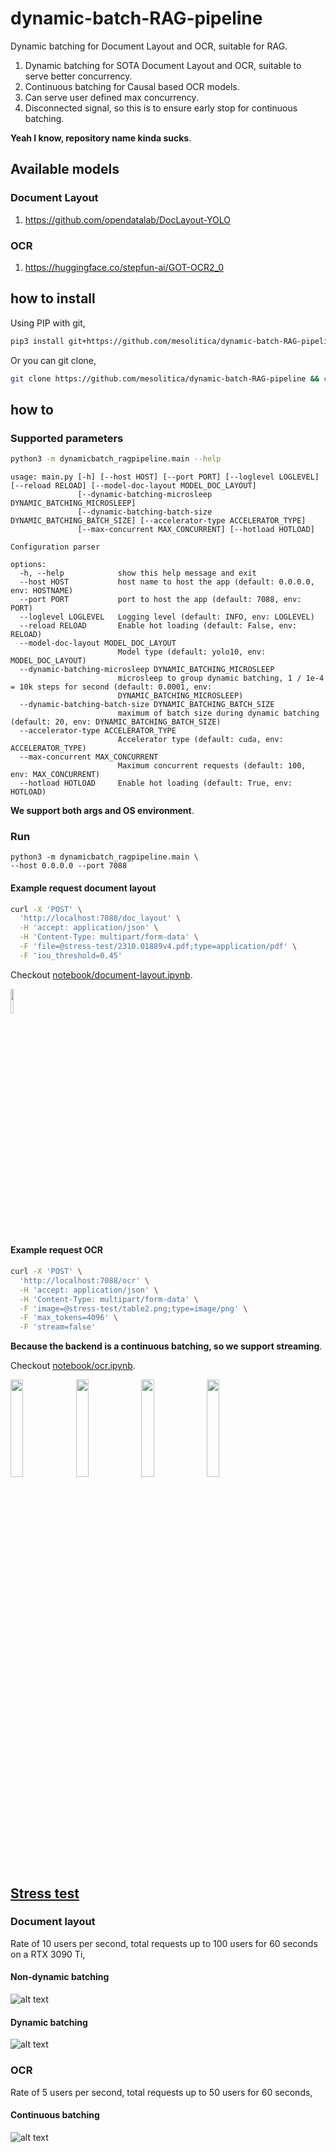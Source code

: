 # dynamic-batch-RAG-pipeline

Dynamic batching for Document Layout and OCR, suitable for RAG.

1. Dynamic batching for SOTA Document Layout and OCR, suitable to serve better concurrency.
2. Continuous batching for Causal based OCR models.
3. Can serve user defined max concurrency.
4. Disconnected signal, so this is to ensure early stop for continuous batching.

**Yeah I know, repository name kinda sucks**.

## Available models

### Document Layout

1. https://github.com/opendatalab/DocLayout-YOLO

### OCR

1. https://huggingface.co/stepfun-ai/GOT-OCR2_0

## how to install

Using PIP with git,

```bash
pip3 install git+https://github.com/mesolitica/dynamic-batch-RAG-pipeline
```

Or you can git clone,

```bash
git clone https://github.com/mesolitica/dynamic-batch-RAG-pipeline && cd dynamic-batch-RAG-pipeline
```

## how to

### Supported parameters

```bash
python3 -m dynamicbatch_ragpipeline.main --help
```

```text
usage: main.py [-h] [--host HOST] [--port PORT] [--loglevel LOGLEVEL] [--reload RELOAD] [--model-doc-layout MODEL_DOC_LAYOUT]
               [--dynamic-batching-microsleep DYNAMIC_BATCHING_MICROSLEEP]
               [--dynamic-batching-batch-size DYNAMIC_BATCHING_BATCH_SIZE] [--accelerator-type ACCELERATOR_TYPE]
               [--max-concurrent MAX_CONCURRENT] [--hotload HOTLOAD]

Configuration parser

options:
  -h, --help            show this help message and exit
  --host HOST           host name to host the app (default: 0.0.0.0, env: HOSTNAME)
  --port PORT           port to host the app (default: 7088, env: PORT)
  --loglevel LOGLEVEL   Logging level (default: INFO, env: LOGLEVEL)
  --reload RELOAD       Enable hot loading (default: False, env: RELOAD)
  --model-doc-layout MODEL_DOC_LAYOUT
                        Model type (default: yolo10, env: MODEL_DOC_LAYOUT)
  --dynamic-batching-microsleep DYNAMIC_BATCHING_MICROSLEEP
                        microsleep to group dynamic batching, 1 / 1e-4 = 10k steps for second (default: 0.0001, env:
                        DYNAMIC_BATCHING_MICROSLEEP)
  --dynamic-batching-batch-size DYNAMIC_BATCHING_BATCH_SIZE
                        maximum of batch size during dynamic batching (default: 20, env: DYNAMIC_BATCHING_BATCH_SIZE)
  --accelerator-type ACCELERATOR_TYPE
                        Accelerator type (default: cuda, env: ACCELERATOR_TYPE)
  --max-concurrent MAX_CONCURRENT
                        Maximum concurrent requests (default: 100, env: MAX_CONCURRENT)
  --hotload HOTLOAD     Enable hot loading (default: True, env: HOTLOAD)
```

**We support both args and OS environment**.

### Run

```
python3 -m dynamicbatch_ragpipeline.main \
--host 0.0.0.0 --port 7088
```

#### Example request document layout

```bash
curl -X 'POST' \
  'http://localhost:7088/doc_layout' \
  -H 'accept: application/json' \
  -H 'Content-Type: multipart/form-data' \
  -F 'file=@stress-test/2310.01889v4.pdf;type=application/pdf' \
  -F 'iou_threshold=0.45'
```

Checkout [notebook/document-layout.ipynb](notebook/document-layout.ipynb).

<img src="notebook/doc-layout.png" height="10%">

#### Example request OCR

```bash
curl -X 'POST' \
  'http://localhost:7088/ocr' \
  -H 'accept: application/json' \
  -H 'Content-Type: multipart/form-data' \
  -F 'image=@stress-test/table2.png;type=image/png' \
  -F 'max_tokens=4096' \
  -F 'stream=false'
```

**Because the backend is a continuous batching, so we support streaming**.

Checkout [notebook/ocr.ipynb](notebook/ocr.ipynb).

<img src="notebook/page1.png" height="20%">

<img src="notebook/page2.png" height="20%">

<img src="notebook/page3.png" height="20%">

<img src="notebook/page4.png" height="20%">

## [Stress test](stress-test)

### Document layout

Rate of 10 users per second, total requests up to 100 users for 60 seconds on a RTX 3090 Ti,

#### Non-dynamic batching

![alt text](stress-test/doc_layout_without_dynamic.png)

#### Dynamic batching

![alt text](stress-test/doc_layout_dynamic.png)

### OCR

Rate of 5 users per second, total requests up to 50 users for 60 seconds,

#### Continuous batching

![alt text](stress-test/ocr.png)
